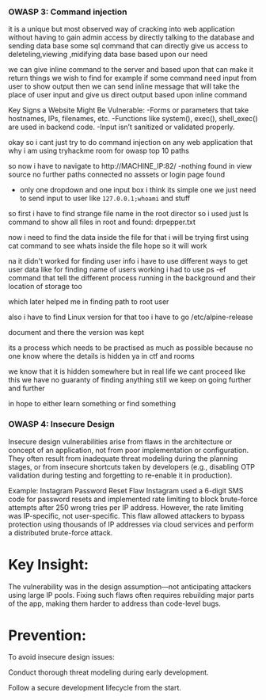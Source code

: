 ### OWASP 3: Command injection 

it is a unique but most observed way of cracking into web application without having to gain admin access by directly talking to the database and sending data base some sql command that can directly give us access to deleteling,viewing ,midifying data base based upon our need 

we can give inline command to the server and based upon that can make it return things we wish to find for example if some command need input from user to show output then we can send inline message that will take the place of user input and give us direct output based upon inline command 


Key Signs a Website Might Be Vulnerable:
-Forms or parameters that take hostnames, IPs, filenames, etc.
-Functions like system(), exec(), shell_exec() are used in backend code.
-Input isn’t sanitized or validated properly.


okay so i cant just try to do command injection on any web application that why i am using tryhackme room for owasp top 10 paths 


so now i have to navigate to http://MACHINE_IP:82/ 
-nothing found in view source no further paths connected no asssets or login page found 
- only one dropdown and one input box i think its simple one we just need to send input to user 
like `127.0.0.1;whoami`
and stuff

so first i have to find strange file name in the root director
so i used just ls command to show all files in root 
and found: drpepper.txt 

now i need to find the data inside the file 
for that i will be trying first using cat command to see whats inside the file 
hope so it will work 

na it didn't worked for finding user info i have to use different ways to get user data like for finding name of users working i had to use ps -ef command that tell the different process running in the background and their location of storage too 

which later helped me in finding path to root user 

also i have to find Linux version for that too i have to go /etc/alpine-release 

document and there the version was kept 

its a process which needs to be practised as much as possible because no one know where the details is hidden ya in ctf and rooms

we know that it is hidden somewhere but in real life we cant proceed like this we have no guaranty of finding anything still we keep on going further and further

in hope to either learn something or find something 

### OWASP 4: Insecure Design

Insecure design vulnerabilities arise from flaws in the architecture or concept of an application, not from poor implementation or configuration. They often result from inadequate threat modeling during the planning stages, or from insecure shortcuts taken by developers (e.g., disabling OTP validation during testing and forgetting to re-enable it in production).

Example: Instagram Password Reset Flaw
Instagram used a 6-digit SMS code for password resets and implemented rate limiting to block brute-force attempts after 250 wrong tries per IP address. However, the rate limiting was IP-specific, not user-specific. This flaw allowed attackers to bypass protection using thousands of IP addresses via cloud services and perform a distributed brute-force attack.

# Key Insight:
The vulnerability was in the design assumption—not anticipating attackers using large IP pools. Fixing such flaws often requires rebuilding major parts of the app, making them harder to address than code-level bugs.

# Prevention:
To avoid insecure design issues:

Conduct thorough threat modeling during early development.

Follow a secure development lifecycle from the start.
